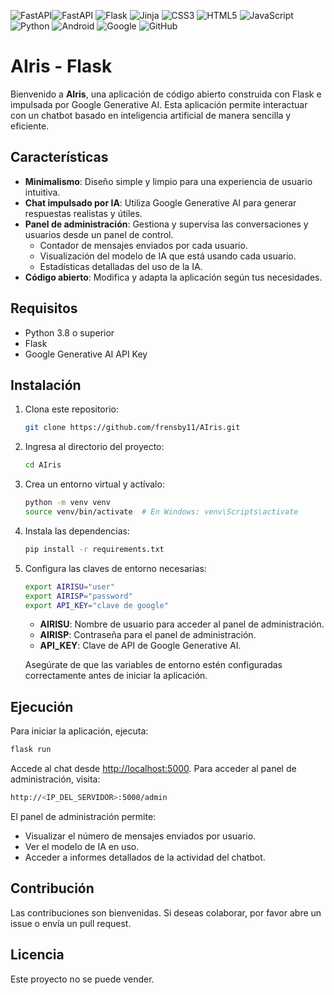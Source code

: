 ![FastAPI](https://img.shields.io/badge/FastAPI-005571?style=for-the-badge&logo=fastapi)![FastAPI](https://img.shields.io/badge/FastAPI-005571?style=for-the-badge&logo=fastapi)
![Flask](https://img.shields.io/badge/flask-%23000.svg?style=for-the-badge&logo=flask&logoColor=white)
![Jinja](https://img.shields.io/badge/jinja-white.svg?style=for-the-badge&logo=jinja&logoColor=black)
![CSS3](https://img.shields.io/badge/css3-%231572B6.svg?style=for-the-badge&logo=css3&logoColor=white)
![HTML5](https://img.shields.io/badge/html5-%23E34F26.svg?style=for-the-badge&logo=html5&logoColor=white)
![JavaScript](https://img.shields.io/badge/javascript-%23323330.svg?style=for-the-badge&logo=javascript&logoColor=%23F7DF1E)
![Python](https://img.shields.io/badge/python-3670A0?style=for-the-badge&logo=python&logoColor=ffdd54)
![Android](https://img.shields.io/badge/Android-3DDC84?style=for-the-badge&logo=android&logoColor=white)
![Google](https://img.shields.io/badge/google-4285F4?style=for-the-badge&logo=google&logoColor=white)
![GitHub](https://img.shields.io/badge/github-%23121011.svg?style=for-the-badge&logo=github&logoColor=white)
# AIris - Flask

Bienvenido a **AIris**, una aplicación de código abierto construida con Flask e impulsada por Google Generative AI. Esta aplicación permite interactuar con un chatbot basado en inteligencia artificial de manera sencilla y eficiente.

## Características
- **Minimalismo**: Diseño simple y limpio para una experiencia de usuario intuitiva.
- **Chat impulsado por IA**: Utiliza Google Generative AI para generar respuestas realistas y útiles.
- **Panel de administración**: Gestiona y supervisa las conversaciones y usuarios desde un panel de control.
  - Contador de mensajes enviados por cada usuario.
  - Visualización del modelo de IA que está usando cada usuario.
  - Estadísticas detalladas del uso de la IA.
- **Código abierto**: Modifica y adapta la aplicación según tus necesidades.

## Requisitos
- Python 3.8 o superior
- Flask
- Google Generative AI API Key

## Instalación
1. Clona este repositorio:
   ```bash
   git clone https://github.com/frensby11/AIris.git
   ```
2. Ingresa al directorio del proyecto:
   ```bash
   cd AIris
   ```
3. Crea un entorno virtual y actívalo:
   ```bash
   python -m venv venv
   source venv/bin/activate  # En Windows: venv\Scripts\activate
   ```
4. Instala las dependencias:
   ```bash
   pip install -r requirements.txt
   ```
5. Configura las claves de entorno necesarias:
   ```bash
   export AIRISU="user"
   export AIRISP="password"
   export API_KEY="clave de google"
   ```
   - **AIRISU**: Nombre de usuario para acceder al panel de administración.
   - **AIRISP**: Contraseña para el panel de administración.
   - **API_KEY**: Clave de API de Google Generative AI.

   Asegúrate de que las variables de entorno estén configuradas correctamente antes de iniciar la aplicación.

## Ejecución
Para iniciar la aplicación, ejecuta:
```bash
flask run
```
Accede al chat desde [http://localhost:5000](http://localhost:5000).
Para acceder al panel de administración, visita:
```bash
http://<IP_DEL_SERVIDOR>:5000/admin
```
El panel de administración permite:
- Visualizar el número de mensajes enviados por usuario.
- Ver el modelo de IA en uso.
- Acceder a informes detallados de la actividad del chatbot.

## Contribución
Las contribuciones son bienvenidas. Si deseas colaborar, por favor abre un issue o envía un pull request.

## Licencia
Este proyecto no se puede vender.

